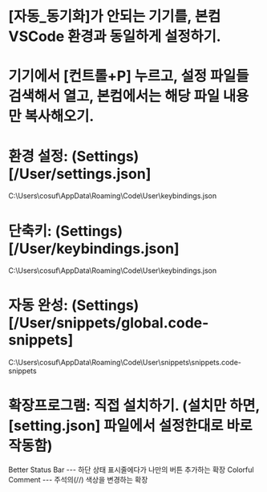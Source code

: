 #	[자동_동기화]가 안되는 기기를, 본컴 VSCode 환경과 동일하게 설정하기.
#	기기에서 [컨트롤+P] 누르고, 설정 파일들 검색해서 열고, 본컴에서는 해당 파일 내용만 복사해오기.

#	환경 설정:	(Settings) [/User/settings.json]
C:\Users\cosuf\AppData\Roaming\Code\User\keybindings.json

#	단축키:		(Settings) [/User/keybindings.json]
C:\Users\cosuf\AppData\Roaming\Code\User\keybindings.json

#	자동 완성:	(Settings) [/User/snippets/global.code-snippets]
C:\Users\cosuf\AppData\Roaming\Code\User\snippets\snippets.code-snippets

#	확장프로그램:		직접 설치하기. (설치만 하면, [setting.json] 파일에서 설정한대로 바로 작동함)
Better Status Bar	---	하단 상태 표시줄에다가 나만의 버튼 추가하는 확장
Colorful Comment	---	주석의(//) 색상을 변경하는 확장